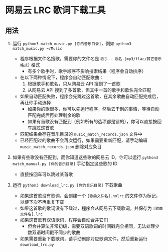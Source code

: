 # 网易云 LRC 歌词下载工具

## 用法

1. 运行 `python3 match_music.py [你的音乐目录]`，例如 `python3 match_music.py ~/Music`
   - 程序根据文件名搜歌，需要你的文件名是 `歌手 - 歌名.[mp3/flac/其它音乐格式]` 格式
     - 有多个歌手时，歌手顺序不影响搜索结果（程序会自动排序）
   - 在以下两种情况下，程序会自动匹配歌曲：
     1. 根据歌手和歌名，只从网易云 API 搜到了一首歌
     2. 从网易云 API 搜到了多首歌，但其中一首的歌手和歌名完全匹配
   - 如果自动匹配失败，程序会先跳过这首歌，在其余歌曲自动匹配完成后，再让你手动选择
     - 如果你的歌很多，你可以先运行程序，然后去干别的事情，等待自动匹配完成后再处理剩余的歌
     - 如果有首歌没有匹配到（例如所有的选项都是错的），你可以直接按回车跳过这首歌
   - 匹配结果会存在音乐目录的 `music_match_records.json` 文件中
   - 已经匹配过的歌曲不会再次运行，如果需要重新匹配，请手动编辑 `music_match_records.json` 删除对应条目

2. 如果有些歌没有匹配到，而你知道这些歌的网易云 ID，你可以运行 `python3 match_manual.py [你的音乐目录]` 手动指定这些歌的 ID
   - 直接按回车可以跳过某首歌

3. 运行 `python3 download_lrc.py [你的音乐目录]` 下载歌曲
   - 如果这首歌没有歌词，会创建一个 `[歌曲文件名].nolrc` 的文件作为标记，以便下次不再重复下载
   - 如果这首歌的歌词没有下载过，程序会从网易云下载歌词，并保存为 `[歌曲文件名].lrc`
   - 如果这首歌有双语歌词，程序会自动合并它们
     - 但合并算法非常初级，需要双语歌词的时间戳完全相同，无法处理少数双语时间戳不同步的歌曲
   - 如果需要重新下载歌词，请手动删除对应歌词文件，然后重新运行 `download_lrc.py`

